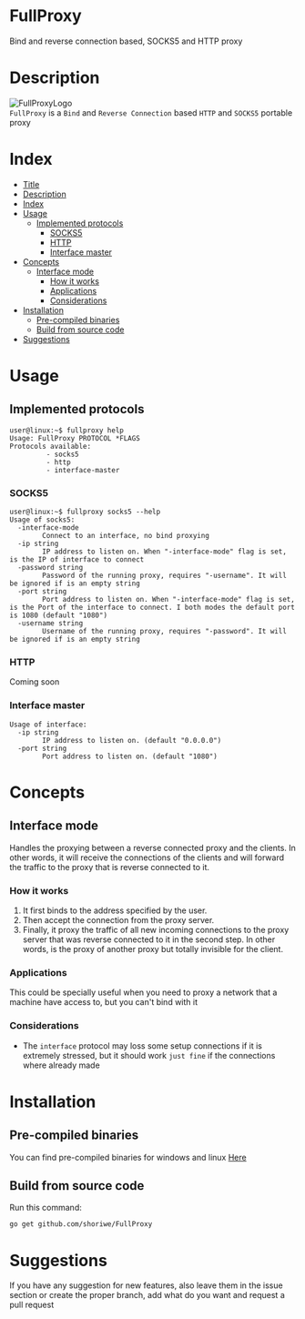 # FullProxy
 Bind and reverse connection based, SOCKS5 and HTTP proxy
# Description
![FullProxyLogo](https://raw.githubusercontent.com/shoriwe/FullProxy/master/logo/full-proxy-logo.PNG) \
`FullProxy` is a `Bind` and `Reverse Connection` based `HTTP` and `SOCKS5` portable proxy
# Index
* [Title](#fullproxy)
* [Description](#description)
* [Index](#index)
* [Usage](#usage)
    * [Implemented protocols](#implemented-protocols)
        * [SOCKS5](#socks5)
        * [HTTP](#http)
        * [Interface master](#interface-master)
* [Concepts](#concepts)
    * [Interface mode](#interface-mode)
        * [How it works](#how-it-works)
        * [Applications](#applications)
        * [Considerations](#considerations)
* [Installation](#installation)
    * [Pre-compiled binaries](#pre-compiled-binaries)
    * [Build from source code](#build-from-source-code)
* [Suggestions](#suggestions)
# Usage
## Implemented protocols
```
user@linux:~$ fullproxy help
Usage: FullProxy PROTOCOL *FLAGS
Protocols available:
         - socks5
         - http
         - interface-master
```
### SOCKS5
```
user@linux:~$ fullproxy socks5 --help
Usage of socks5:
  -interface-mode
    	Connect to an interface, no bind proxying
  -ip string
    	IP address to listen on. When "-interface-mode" flag is set, is the IP of interface to connect
  -password string
    	Password of the running proxy, requires "-username". It will be ignored if is an empty string
  -port string
    	Port address to listen on. When "-interface-mode" flag is set, is the Port of the interface to connect. I both modes the default port is 1080 (default "1080")
  -username string
    	Username of the running proxy, requires "-password". It will be ignored if is an empty string
```
### HTTP
Coming soon
### Interface master
```
Usage of interface:
  -ip string
    	IP address to listen on. (default "0.0.0.0")
  -port string
    	Port address to listen on. (default "1080")
```
# Concepts
## Interface mode
Handles the proxying between a reverse connected proxy and the clients. In other words, it will receive the connections of the clients and will forward the traffic to the proxy that is reverse connected to it.
### How it works
1. It first binds to the address specified by the user.
2. Then accept the connection from the proxy server.
3. Finally, it proxy the traffic of all new incoming connections to the proxy server that was reverse connected to it in the second step.
In other words, is the proxy of another proxy but totally invisible for the client.
### Applications
This could be specially useful when you need to proxy a network that a machine have access to, but you can't bind with it
### Considerations
- The `interface` protocol may loss some setup connections if it is extremely stressed, but it should work `just fine` if the connections where already made
# Installation
## Pre-compiled binaries
You can find pre-compiled binaries for windows and linux [Here](https://github.com/shoriwe/FullProxy/tree/master/build)
## Build from source code
Run this command:
```
go get github.com/shoriwe/FullProxy
```
# Suggestions
If you have any suggestion for new features, also leave them in the issue section or create the proper branch, add what do you want and request a pull request
